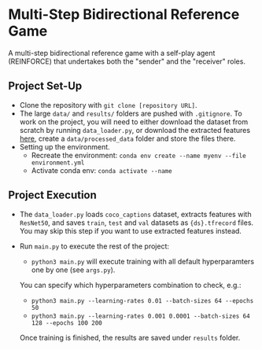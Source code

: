 # Multi-Step Bidirectional Reference Game

A multi-step bidirectional reference game with a self-play agent (REINFORCE) that undertakes both the "sender" and the "receiver" roles.

## Project Set-Up

- Clone the repository with ``git clone [repository URL]``.
- The large ``data/`` and ``results/`` folders are pushed with ``.gitignore``. 
   To work on the project, you will need to either download the dataset from scratch by running ``data_loader.py``,
   or download the extracted features [here](https://drive.google.com/drive/folders/10Oo1ZEsvpNVSyVK27O_7nWIj-AiOou55?usp=share_link), create a ``data/processed_data`` folder and store the files there.
- Setting up the environment. 
    * Recreate the environment: ``conda env create --name myenv --file environment.yml``
    * Activate conda env: ``conda activate --name``

## Project Execution
- The ``data_loader.py`` loads ``coco_captions`` dataset, extracts features with ``ResNet50``, and saves ``train``, ``test`` and ``val`` datasets as ``{ds}.tfrecord`` files. You may skip this step if you want to use extracted features instead.
- Run ``main.py`` to execute the rest of the project:
    - ``python3 main.py`` will execute training with all default hyperparamters one by one (see ``args.py``).

    You can specify which hyperparameters combination to check, e.g.:
    - ``python3 main.py --learning-rates 0.01 --batch-sizes 64 --epochs 50``
    - ``python3 main.py --learning-rates 0.001 0.0001 --batch-sizes 64 128 --epochs 100 200``

    Once training is finished, the results are saved under ``results`` folder.
